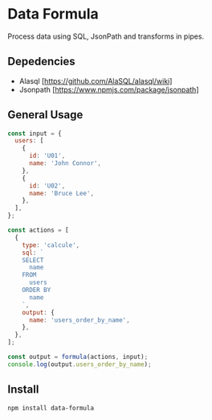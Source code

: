 # Data Formula

Process data using SQL, JsonPath and transforms in pipes.

## Depedencies

- Alasql [https://github.com/AlaSQL/alasql/wiki]
- Jsonpath [https://www.npmjs.com/package/jsonpath]

## General Usage

```js
const input = {
  users: [
    {
      id: 'U01',
      name: 'John Connor',
    },
    {
      id: 'U02',
      name: 'Bruce Lee',
    },
  ],
};

const actions = [
  {
    type: 'calcule',
    sql: `
    SELECT 
      name
    FROM
      users
    ORDER BY
      name
    `,
    output: {
      name: 'users_order_by_name',
    },
  },
];

const output = formula(actions, input);
console.log(output.users_order_by_name);
```

## Install

```bash
npm install data-formula
```
